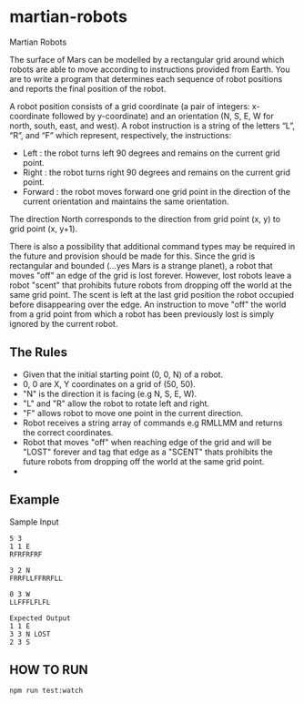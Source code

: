 # martian-robots
Martian Robots
<p>The surface of Mars can be modelled by a rectangular grid around which robots are able to move according to instructions provided from Earth. You are to write a program that determines each sequence of robot positions and reports the final position of the robot.</p>
<p>A robot position consists of a grid coordinate (a pair of integers: x-coordinate followed by y-coordinate) and an orientation (N, S, E, W for north, south, east, and west). A robot instruction is a string of the letters “L”, “R”, and “F” which represent, respectively, the instructions:</p>
<ul>
  <li>Left : the robot turns left 90 degrees and remains on the current grid point.</li>
  <li>Right : the robot turns right 90 degrees and remains on the current grid point.</li>
  <li>Forward : the robot moves forward one grid point in the direction of the current
orientation and maintains the same orientation.</li>
</ul>
<p>The direction North corresponds to the direction from grid point (x, y) to grid point (x, y+1).</p>
<p>There is also a possibility that additional command types may be required in the future and provision should be made for this. Since the grid is rectangular and bounded (…yes Mars is a strange planet), a robot that moves "off" an edge of the grid is lost forever. However, lost robots leave a robot "scent" that prohibits future robots from dropping off the world at the same grid point. The scent is left at the last grid position the robot occupied before disappearing over the edge. An instruction to move "off" the world from a grid point from which a robot has been previously lost is simply ignored by the current robot.</p>

<h2><strong>The Rules</strong></h2>
<ul>
  <li>Given that the initial starting point (0, 0, N) of a robot.</li>
  <li>0, 0 are X, Y coordinates on a grid of (50, 50).</li>
  <li>"N" is the direction it is facing (e.g N, S, E, W).</li>
  <li>"L" and "R" allow the robot to rotate left and right.</li>
  <li>"F" allows robot to move one point in the current direction.</li>
  <li>Robot receives a string array of commands e.g RMLLMM and returns the correct coordinates.</li>
  <li>Robot that moves "off" when reaching edge of the grid and will be "LOST" forever and tag that edge as a "SCENT" thats prohibits the future robots from dropping off the world at the same grid point.</li>
  <li>
</ul>

## Example
Sample Input
```
5 3
1 1 E
RFRFRFRF

3 2 N
FRRFLLFFRRFLL

0 3 W
LLFFFLFLFL

Expected Output
1 1 E
3 3 N LOST
2 3 S
```

## HOW TO RUN
`npm run test:watch`
